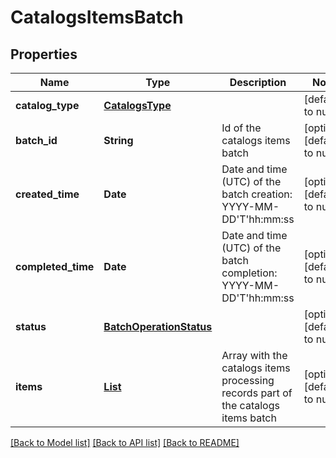 # CatalogsItemsBatch
## Properties

| Name | Type | Description | Notes |
|------------ | ------------- | ------------- | -------------|
| **catalog\_type** | [**CatalogsType**](CatalogsType.md) |  | [default to null] |
| **batch\_id** | **String** | Id of the catalogs items batch | [optional] [default to null] |
| **created\_time** | **Date** | Date and time (UTC) of the batch creation: YYYY-MM-DD&#39;T&#39;hh:mm:ss | [optional] [default to null] |
| **completed\_time** | **Date** | Date and time (UTC) of the batch completion: YYYY-MM-DD&#39;T&#39;hh:mm:ss | [optional] [default to null] |
| **status** | [**BatchOperationStatus**](BatchOperationStatus.md) |  | [optional] [default to null] |
| **items** | [**List**](CreativeAssetsProcessingRecord.md) | Array with the catalogs items processing records part of the catalogs items batch | [optional] [default to null] |

[[Back to Model list]](../README.md#documentation-for-models) [[Back to API list]](../README.md#documentation-for-api-endpoints) [[Back to README]](../README.md)

